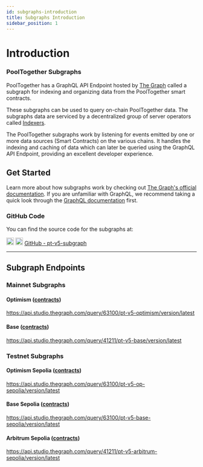 ```yaml
---
id: subgraphs-introduction
title: Subgraphs Introduction
sidebar_position: 1
---
```


# Introduction

### PoolTogether Subgraphs

PoolTogether has a GraphQL API Endpoint hosted by [The Graph](https://thegraph.com/docs/en/about/#what-the-graph-is) called a subgraph for indexing and organizing data from the PoolTogether smart contracts.

These subgraphs can be used to query on-chain PoolTogether data. The subgraphs data are serviced by a decentralized group of server operators called [Indexers](https://thegraph.com/docs/en/network/indexing/).

The PoolTogether subgraphs work by listening for events emitted by one or more data sources (Smart Contracts) on the various chains. It handles the indexing and caching of data which can later be queried using the GraphQL API Endpoint, providing an excellent developer experience.

## Get Started

Learn more about how subgraphs work by checking out [The Graph's official documentation](https://thegraph.com/docs/en/). If you are unfamiliar with GraphQL, we recommend taking a quick look through the [GraphQL documentation](https://graphql.org/learn/) first.

### GitHub Code

You can find the source code for the subgraphs at:


<div className='flex-center'>
  <img src="/img/github.svg" width="20" height="20" className='github-img-dark' />
  <img src="/img/github-light.png" width="20" height="20" className='github-img-light' />
  <a href="https://github.com/GenerationSoftware/pt-v5-subgraph">GitHub - pt-v5-subgraph</a>
</div>

---

## Subgraph Endpoints

### Mainnet Subgraphs

#### Optimism ([contracts](../../deployments/optimism))

https://api.studio.thegraph.com/query/63100/pt-v5-optimism/version/latest

#### Base ([contracts](../../deployments/base))

https://api.studio.thegraph.com/query/41211/pt-v5-base/version/latest

### Testnet Subgraphs

#### Optimism Sepolia ([contracts](../../deployments/optimism-sepolia))

https://api.studio.thegraph.com/query/63100/pt-v5-op-sepolia/version/latest

#### Base Sepolia ([contracts](../../deployments/base-sepolia))

https://api.studio.thegraph.com/query/63100/pt-v5-base-sepolia/version/latest

#### Arbitrum Sepolia ([contracts](../../deployments/arbitrum-sepolia))

https://api.studio.thegraph.com/query/41211/pt-v5-arbitrum-sepolia/version/latest
